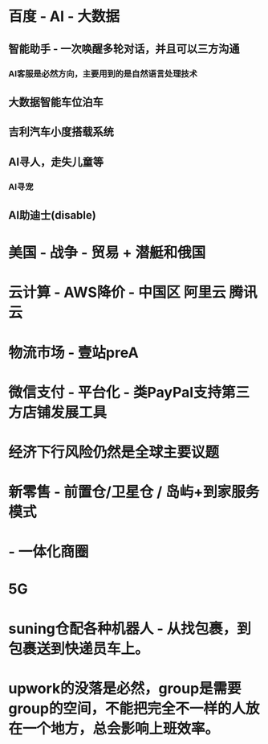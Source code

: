 # 百度 - AI - 大数据
## 智能助手 - 一次唤醒多轮对话，并且可以三方沟通
### AI客服是必然方向，主要用到的是自然语言处理技术
## 大数据智能车位泊车
## 吉利汽车小度搭载系统
## AI寻人，走失儿童等
### AI寻宠
## AI助迪士(disable)

# 美国 - 战争 - 贸易 + 潜艇和俄国
# 云计算 - AWS降价 - 中国区 阿里云 腾讯云
# 物流市场 - 壹站preA
# 微信支付 - 平台化 - 类PayPal支持第三方店铺发展工具
# 经济下行风险仍然是全球主要议题
# 新零售 - 前置仓/卫星仓 / 岛屿+到家服务模式
#       - 一体化商圈
# 5G
# suning仓配各种机器人 - 从找包裹，到包裹送到快递员车上。
# upwork的没落是必然，group是需要group的空间，不能把完全不一样的人放在一个地方，总会影响上班效率。
# 
#
#
#
#
#
#
#


